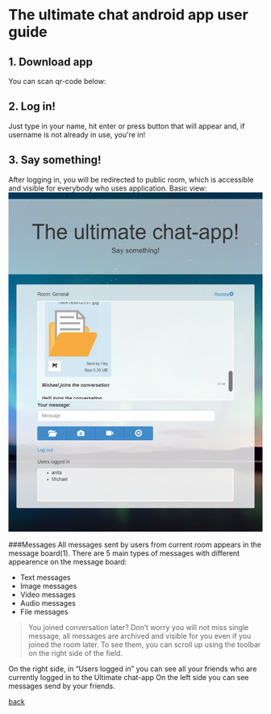 # The ultimate chat android app user guide

## 1. Download app
You can scan qr-code below:

## 2. Log in!
Just type in your name, hit enter or press button that will appear and, if username is not already in use, you're in!

## 3. Say something!
After logging in, you will be redirected to public room, which is accessible and visible for everybody who uses application. Basic view:
![](./images/main-picture.png)

###Messages
All messages sent by users from current room appears in the message board(1). There are 5 main types of messages with different appearence on the message board:
* Text messages
* Image messages
* Video messages
* Audio messages
* File messages

>You joined conversation later? Don’t worry you will not miss single message, all messages are archived and visible for you even if you joined the room later. To see them, you can scroll up using the toolbar on the right side of the field.

On the right side, in “Users logged in” you can see all your friends who are currently logged in to the Ultimate chat-app
On the left side you can see messages send by your friends.

[back](./)
